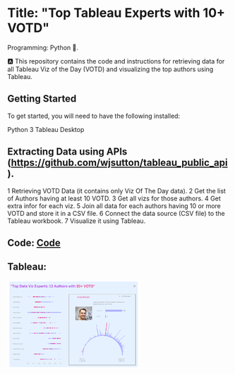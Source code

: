 # Title: "Top Tableau Experts with 10+ VOTD"

Programming:  Python 🐍.

🅰️ This repository contains the code and instructions for retrieving data for all Tableau Viz of the Day (VOTD) and visualizing the top authors using Tableau.

## Getting Started
To get started, you will need to have the following installed:

Python 3
Tableau Desktop

## Extracting Data using APIs (https://github.com/wjsutton/tableau_public_api).

1 Retrieving VOTD Data (it contains only Viz Of The Day data).
2 Get the list of Authors having at least 10 VOTD.
3 Get all vizs for those authors.
4 Get extra infor for each viz.
5 Join all data for each authors having 10 or more VOTD and store it in a CSV file. 
6 Connect the data source (CSV file) to the Tableau workbook.
7 Visualize it using Tableau.

## Code: [Code](https://github.com/jigarpatel931/Python-Projects/blob/main/Top_tableau_authors/Top%20authors_tableau.ipynb)

## Tableau:
<a href="https://public.tableau.com/app/profile/jigarpatel136/viz/TopVizExperts10VOTD/Dashboard" target="_blank"><img align="center" src="https://github.com/jigarpatel931/Python-Projects/blob/main/Top_tableau_authors/Top_Authors_viz.png" alt="Tableau Report" height="200" width="300" /></a>
